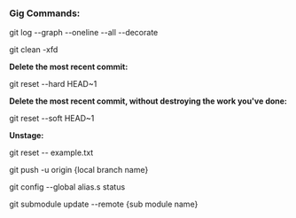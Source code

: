 <h3>Gig Commands:</h3>

git log --graph --oneline --all --decorate

git clean -xfd

<b>Delete the most recent commit:</b>

git reset --hard HEAD~1

<b>Delete the most recent commit, without destroying the work you've done:</b>

git reset --soft HEAD~1

<b>Unstage:</b>

git reset -- example.txt


git push -u origin {local branch name}

git config --global alias.s status

git submodule update --remote {sub module name}


